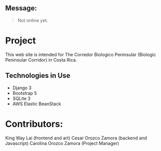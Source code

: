 ## Message:
>Not online yet. 

# Project

This web site is intended for The Corredor Biologico Peninsular (Biologic Peninsular Corridor) in Costa Rica.

## Technologies in Use

- Django 3
- Bootstrap 5
- SQLite 3
- AWS Elastic BeanStack

# Contributors:

King Way Lai (frontend and art)
Cesar Orozco Zamora (backend and Javascript)
Carolina Orozco Zamora (Project Manager)